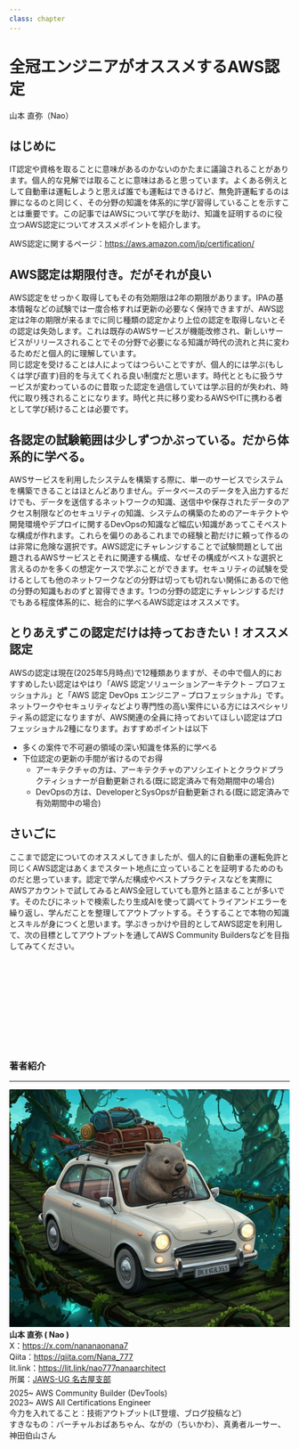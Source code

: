 ```yaml
---
class: chapter
---
```


# 全冠エンジニアがオススメするAWS認定

<div class="flush-right">
山本 直弥（Nao）
</div>

## はじめに
IT認定や資格を取ることに意味があるのかないのかたまに議論されることがあります。個人的な見解では取ることに意味はあると思っています。よくある例えとして自動車は運転しようと思えば誰でも運転はできるけど、無免許運転するのは罪になるのと同じく、その分野の知識を体系的に学び習得していることを示すことは重要です。この記事ではAWSについて学びを助け、知識を証明するのに役立つAWS認定についてオススメポイントを紹介します。

AWS認定に関するページ：https://aws.amazon.com/jp/certification/

## AWS認定は期限付き。だがそれが良い
AWS認定をせっかく取得してもその有効期限は2年の期限があります。IPAの基本情報などの試験では一度合格すれば更新の必要なく保持できますが、AWS認定は2年の期限が来るまでに同じ種類の認定かより上位の認定を取得しないとその認定は失効します。これは既存のAWSサービスが機能改修され、新しいサービスがリリースされることでその分野で必要になる知識が時代の流れと共に変わるためだと個人的に理解しています。  
同じ認定を受けることは人によってはつらいことですが、個人的には学ぶ(もしくは学び直す)目的を与えてくれる良い制度だと思います。時代とともに扱うサービスが変わっているのに昔取った認定を過信していては学ぶ目的が失われ、時代に取り残されることになります。時代と共に移り変わるAWSやITに携わる者として学び続けることは必要です。


## 各認定の試験範囲は少しずつかぶっている。だから体系的に学べる。
AWSサービスを利用したシステムを構築する際に、単一のサービスでシステムを構築できることはほとんどありません。データベースのデータを入出力するだけでも、データを送信するネットワークの知識、送信中や保存されたデータのアクセス制限などのセキュリティの知識、システムの構築のためのアーキテクトや開発環境やデプロイに関するDevOpsの知識など幅広い知識があってこそベストな構成が作れます。これらを偏りのあるこれまでの経験と勘だけに頼って作るのは非常に危険な選択です。AWS認定にチャレンジすることで試験問題として出題されるAWSサービスとそれに関連する構成、なぜその構成がベストな選択と言えるのかを多くの想定ケースで学ぶことができます。セキュリティの試験を受けるとしても他のネットワークなどの分野は切っても切れない関係にあるので他の分野の知識もおのずと習得できます。1つの分野の認定にチャレンジするだけでもある程度体系的に、総合的に学べるAWS認定はオススメです。

## とりあえずこの認定だけは持っておきたい！オススメ認定
AWSの認定は現在(2025年5月時点)で12種類ありますが、その中で個人的におすすめしたい認定はやはり「AWS 認定ソリューションアーキテクト – プロフェッショナル」と「AWS 認定 DevOps エンジニア – プロフェッショナル」です。ネットワークやセキュリティなどより専門性の高い案件にいる方にはスペシャリティ系の認定になりますが、AWS関連の全員に持っておいてほしい認定はプロフェッショナル2種になります。おすすめポイントは以下
- 多くの案件で不可避の領域の深い知識を体系的に学べる
- 下位認定の更新の手間が省けるのでお得
  - アーキテクチャの方は、アーキテクチャのアソシエイトとクラウドプラクティショナーが自動更新される(既に認定済みで有効期間中の場合)
  - DevOpsの方は、DeveloperとSysOpsが自動更新される(既に認定済みで有効期間中の場合)

## さいごに
ここまで認定についてのオススメしてきましたが、個人的に自動車の運転免許と同じくAWS認定はあくまでスタート地点に立っていることを証明するためのものだと思っています。認定で学んだ構成やベストプラクティスなどを実際にAWSアカウントで試してみるとAWS全冠していても意外と詰まることが多いです。そのたびにネットで検索したり生成AIを使って調べてトライアンドエラーを繰り返し、学んだことを整理してアウトプットする。そうすることで本物の知識とスキルが身につくと思います。学ぶきっかけや目的としてAWS認定を利用して、次の目標としてアウトプットを通してAWS Community Buildersなどを目指してみてください。

　

　　

　　　

　　　

　　

### 著者紹介

---

<div class="author-profile">
    <img src="images/naosan.jpg">
    <div>
        <div>
            <b>山本 直弥 ( Nao )</b></br> 
            X：<a href="https://x.com/nananaonana7">https://x.com/nananaonana7</a></br> 
            Qiita：<a href="https://qiita.com/Nana_777">https://qiita.com/Nana_777</a></br> 
            lit.link：<a href="https://qiita.com/Nana_777">https://lit.link/nao777nanaarchitect</a></br> 
            所属：<a href="https://jawsug-nagoya.connpass.com/">JAWS-UG 名古屋支部</a>
        </div>
    </div>
</div>
<p style="margin-top: 0.5em; margin-bottom: 2em;">
2025~ AWS Community Builder (DevTools)<br>
2023~ AWS All Certifications Engineer<br>
今力を入れてること：技術アウトプット(LT登壇、ブログ投稿など) <br> 
すきなもの：バーチャルおばあちゃん、ながの（ちいかわ）、真勇者ルーサー、神田伯山さん<br>
</p>